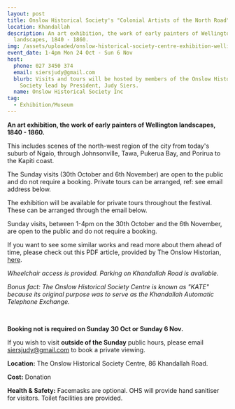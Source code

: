 ```yaml
---
layout: post
title: Onslow Historical Society's "Colonial Artists of the North Road"
location: Khandallah
description: An art exhibition, the work of early painters of Wellington
  landscapes, 1840 - 1860.
img: /assets/uploaded/onslow-historical-society-centre-exhibition-wellington-heritage-week.png
event_date: 1-4pm Mon 24 Oct - Sun 6 Nov
host:
  phone: 027 3450 374
  email: siersjudy@gmail.com
  blurb: Visits and tours will be hosted by members of the Onslow Historical
    Society lead by President, Judy Siers.
  name: Onslow Historical Society Inc
tag:
  - Exhibition/Museum
---
```

**An art exhibition, the work of early painters of Wellington landscapes, 1840 - 1860.**

This includes scenes of the north-west region of the city from today's suburb of Ngaio, through Johnsonville, Tawa, Pukerua Bay, and Porirua to the Kapiti coast.


The Sunday visits (30th October and 6th November) are open to the public and do not require a booking. Private tours can be arranged, ref: see email address below.

The exhibition will be available for private tours throughout the festival. These can be arranged through the email below.

Sunday visits, between 1-4pm on the 30th October and the 6th November, are open to the public and do not require a booking.

If you want to see some similar works and read more about them ahead of time, please check out this PDF article, provided by The Onslow Historian, [here](/assets/uploaded/OHS_Artists_med-res.pdf).

*Wheelchair access is provided. Parking on Khandallah Road is available.*

*Bonus fact: The Onslow Historical Society Centre is known as "KATE" because its original purpose was to serve as the Khandallah Automatic Telephone Exchange.*

<br>

**Booking not is required on Sunday 30 Oct or Sunday 6 Nov.**

If you wish to visit **outside of the Sunday** public hours, please email [siersjudy@gmail.com](mailto:siersjudy@gmail.com) to book a private viewing.

**Location:** The Onslow Historical Society Centre, 86 Khandallah Road.

**Cost:** Donation

**Health & Safety:** Facemasks are optional. OHS will provide hand sanitiser for visitors. Toilet facilities are provided.